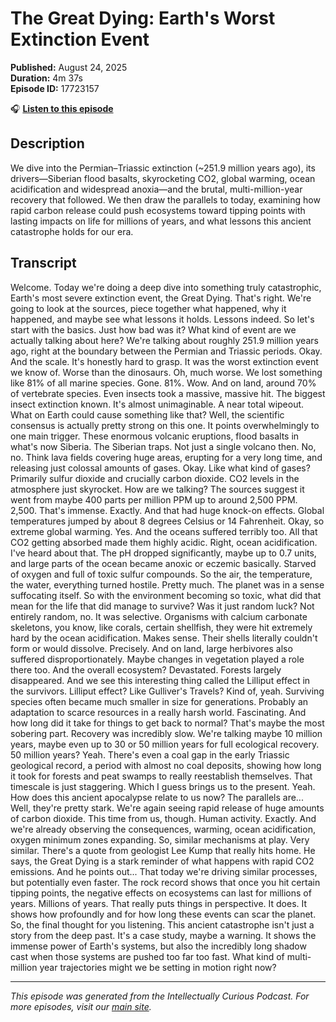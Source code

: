 # The Great Dying: Earth's Worst Extinction Event

**Published:** August 24, 2025  
**Duration:** 4m 37s  
**Episode ID:** 17723157

🎧 **[Listen to this episode](https://intellectuallycurious.buzzsprout.com/2529712/episodes/17723157-the-great-dying-earth's-worst-extinction-event)**

## Description

<p>We dive into the Permian–Triassic extinction (~251.9 million years ago), its drivers—Siberian flood basalts, skyrocketing CO2, global warming, ocean acidification and widespread anoxia—and the brutal, multi-million-year recovery that followed. We then draw the parallels to today, examining how rapid carbon release could push ecosystems toward tipping points with lasting impacts on life for millions of years, and what lessons this ancient catastrophe holds for our era.</p>

## Transcript

Welcome. Today we're doing a deep dive into something truly catastrophic, Earth's most severe extinction event, the Great Dying. That's right. We're going to look at the sources, piece together what happened, why it happened, and maybe see what lessons it holds. Lessons indeed. So let's start with the basics. Just how bad was it? What kind of event are we actually talking about here? We're talking about roughly 251.9 million years ago, right at the boundary between the Permian and Triassic periods. Okay. And the scale. It's honestly hard to grasp. It was the worst extinction event we know of. Worse than the dinosaurs. Oh, much worse. We lost something like 81% of all marine species. Gone. 81%. Wow. And on land, around 70% of vertebrate species. Even insects took a massive, massive hit. The biggest insect extinction known. It's almost unimaginable. A near total wipeout. What on Earth could cause something like that? Well, the scientific consensus is actually pretty strong on this one. It points overwhelmingly to one main trigger. These enormous volcanic eruptions, flood basalts in what's now Siberia. The Siberian traps. Not just a single volcano then. No, no. Think lava fields covering huge areas, erupting for a very long time, and releasing just colossal amounts of gases. Okay. Like what kind of gases? Primarily sulfur dioxide and crucially carbon dioxide. CO2 levels in the atmosphere just skyrocket. How are we talking? The sources suggest it went from maybe 400 parts per million PPM up to around 2,500 PPM. 2,500. That's immense. Exactly. And that had huge knock-on effects. Global temperatures jumped by about 8 degrees Celsius or 14 Fahrenheit. Okay, so extreme global warming. Yes. And the oceans suffered terribly too. All that CO2 getting absorbed made them highly acidic. Right, ocean acidification. I've heard about that. The pH dropped significantly, maybe up to 0.7 units, and large parts of the ocean became anoxic or eczemic basically. Starved of oxygen and full of toxic sulfur compounds. So the air, the temperature, the water, everything turned hostile. Pretty much. The planet was in a sense suffocating itself. So with the environment becoming so toxic, what did that mean for the life that did manage to survive? Was it just random luck? Not entirely random, no. It was selective. Organisms with calcium carbonate skeletons, you know, like corals, certain shellfish, they were hit extremely hard by the ocean acidification. Makes sense. Their shells literally couldn't form or would dissolve. Precisely. And on land, large herbivores also suffered disproportionately. Maybe changes in vegetation played a role there too. And the overall ecosystem? Devastated. Forests largely disappeared. And we see this interesting thing called the Lilliput effect in the survivors. Lilliput effect? Like Gulliver's Travels? Kind of, yeah. Surviving species often became much smaller in size for generations. Probably an adaptation to scarce resources in a really harsh world. Fascinating. And how long did it take for things to get back to normal? That's maybe the most sobering part. Recovery was incredibly slow. We're talking maybe 10 million years, maybe even up to 30 or 50 million years for full ecological recovery. 50 million years? Yeah. There's even a coal gap in the early Triassic geological record, a period with almost no coal deposits, showing how long it took for forests and peat swamps to really reestablish themselves. That timescale is just staggering. Which I guess brings us to the present. Yeah. How does this ancient apocalypse relate to us now? The parallels are... Well, they're pretty stark. We're again seeing rapid release of huge amounts of carbon dioxide. This time from us, though. Human activity. Exactly. And we're already observing the consequences, warming, ocean acidification, oxygen minimum zones expanding. So, similar mechanisms at play. Very similar. There's a quote from geologist Lee Kump that really hits home. He says, the Great Dying is a stark reminder of what happens with rapid CO2 emissions. And he points out... That today we're driving similar processes, but potentially even faster. The rock record shows that once you hit certain tipping points, the negative effects on ecosystems can last for millions of years. Millions of years. That really puts things in perspective. It does. It shows how profoundly and for how long these events can scar the planet. So, the final thought for you listening. This ancient catastrophe isn't just a story from the deep past. It's a case study, maybe a warning. It shows the immense power of Earth's systems, but also the incredibly long shadow cast when those systems are pushed too far too fast. What kind of multi-million year trajectories might we be setting in motion right now?

---
*This episode was generated from the Intellectually Curious Podcast. For more episodes, visit our [main site](https://intellectuallycurious.buzzsprout.com).*
